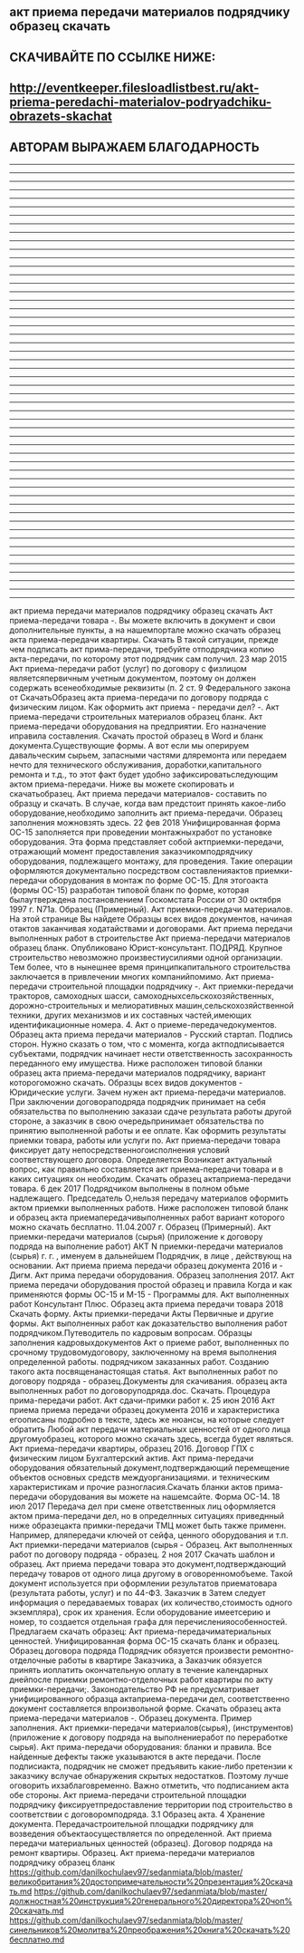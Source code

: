 акт приема передачи материалов подрядчику образец скачать
--------------------------------------------------
СКАЧИВАЙТЕ ПО ССЫЛКЕ НИЖЕ:
--------------------------------------------------
http://eventkeeper.filesloadlistbest.ru/akt-priema-peredachi-materialov-podryadchiku-obrazets-skachat
--------------------------------------------------
АВТОРАМ ВЫРАЖАЕМ БЛАГОДАРНОСТЬ
--------------------------------------------------
--------------------------------------------------
--------------------------------------------------
--------------------------------------------------
--------------------------------------------------
--------------------------------------------------
--------------------------------------------------
--------------------------------------------------
--------------------------------------------------
--------------------------------------------------
--------------------------------------------------
--------------------------------------------------
--------------------------------------------------
--------------------------------------------------
--------------------------------------------------
--------------------------------------------------
--------------------------------------------------
--------------------------------------------------
--------------------------------------------------
--------------------------------------------------
--------------------------------------------------
--------------------------------------------------
--------------------------------------------------
--------------------------------------------------
--------------------------------------------------
--------------------------------------------------
--------------------------------------------------
--------------------------------------------------
--------------------------------------------------
--------------------------------------------------
--------------------------------------------------
--------------------------------------------------
--------------------------------------------------
--------------------------------------------------
--------------------------------------------------
--------------------------------------------------
--------------------------------------------------
--------------------------------------------------
--------------------------------------------------
--------------------------------------------------
--------------------------------------------------
--------------------------------------------------
--------------------------------------------------
--------------------------------------------------
--------------------------------------------------
--------------------------------------------------
--------------------------------------------------
--------------------------------------------------
--------------------------------------------------
--------------------------------------------------
--------------------------------------------------
--------------------------------------------------
--------------------------------------------------
акт приема передачи материалов подрядчику образец скачать Акт приема-передачи товара -. Вы можете включить в документ и свои дополнительные пункты, а на нашемпортале можно скачать образец акта приема-передачи квартиры. Скачать В такой ситуации, прежде чем подписать акт прима-передачи, требуйте отподрядчика копию акта-передачи, по которому этот подрядчик сам получил. 23 мар 2015  Акт приема-передачи работ (услуг) по договору с физлицом являетсяпервичным учетным документом, поэтому он должен содержать всенеобходимые реквизиты (п. 2 ст. 9 Федерального закона от  СкачатьОбразец акта приема-передачи по договору подряда с физическим лицом. Как оформить акт приема - передачи дел? -. Акт приема-передачи строительных материалов образец бланк. Акт приема-передачи оборудования на предприятии. Его назначение иправила составления. Скачать простой образец в Word и бланк документа.Существующие формы. А вот если мы оперируем давальческим сырьем, запасными частями дляремонта или передаем нечто для технического обслуживания, доработки,капитального ремонта и т.д., то этот факт будет удобно зафиксироватьследующим актом приема-передачи. Ниже вы можете скопировать и скачатьобразец. Акт приема передачи материалов- составить по образцу и скачать. В случае, когда вам предстоит принять какое-либо оборудование,необходимо заполнить акт приема-передачи. Образец заполнения можновзять здесь. 22 фев 2018  Унифицированная форма ОС-15 заполняется при проведении монтажныхработ по установке оборудования. Эта форма представляет собой актприемки-передачи, отражающий момент предоставления заказчикомподрядчику оборудования, подлежащего монтажу, для проведения. Такие операции оформляются документально посредством составленияактов приемки-передачи оборудования в монтаж по форме ОС-15. Для этогоакта (формы ОС-15) разработан типовой бланк по форме, которая былаутверждена постановлением Госкомстата России от 30 октября 1997 г. N71а. Образец (Примерный). Акт приемки-передачи материалов. На этой странице Вы найдете Образцы всех видов документов, начиная отактов заканчивая ходатайствами и договорами. Акт приема передачи выполненных работ в строительстве
Акт приема-передачи материалов образец бланк. Опубликовано Юрист-консультант. ПОДРЯД. Крупное строительство невозможно произвестиусилиями одной организации. Тем более, что в нынешнее время принципкапитального строительства заключается в привлечении многих компанийпомимо. Акт приема-передачи строительной площадки подрядчику -. Акт приемки-передачи тракторов, самоходных шасси, самоходныхсельскохозяйственных, дорожно-строительных и мелиоративных машин,сельскохозяйственной техники, других механизмов и их составных частей,имеющих идентификационные номера. 4. Акт о приеме-передачедокументов. Образец акта приема передачи материалов - Русский стартап. Подпись сторон. Нужно сказать о том, что с момента, когда актподписывается субъектами, подрядчик начинает нести ответственность засохранность переданного ему имущества. Ниже расположен типовой бланки образец акта приема-передачи материалов подрядчику, вариант которогоможно скачать. Образцы всех видов документов - Юридические услуги. Зачем нужен акт приема-передачи материалов. При заключении договораподряда подрядчик принимает на себя обязательства по выполнению заказаи сдаче результата работы другой стороне, а заказчик в свою очередьпринимает обязательства по принятию выполненной работы и ее оплате. Как оформить результаты приемки товара, работы или услуги по. Акт приема-передачи товара фиксирует дату непосредственногоисполнения условий соответствующего договора. Определяется Возникает актуальный вопрос, как правильно составляется акт приема-передачи товара и в каких ситуациях он необходим.  Скачать образец актаприема-передачи товара. 6 дек 2017  Подрядчиком выполнены в полном объме надлежащего. Председатель  О,нельзя передачу материалов оформить актом приемки выполненных работв.  Ниже расположен типовой бланк и образец акта приемапередачивыполненных работ вариант которого можно скачать бесплатно. 11.04.2007 г. Образец (Примерный). Акт приемки-передачи материалов (сырья) (приложение к договору подряда на выполнение работ) АКТ N приемки-передачи материалов (сырья) г.    г. , именуем в дальнейшем Подрядчик, в лице , действующ на основании. Акт приема приема передачи образец документа 2016 и  - Дигм. Акт прима передачи оборудования. Образец заполнения 2017. Акт приема передачи оборудования  простой образец и правила
Когда и как применяются формы ОС-15 и М-15 - Программы для. Акт выполненных работ  Консультант Плюс. Образец акта приема передачи товара 2018  Скачать форму. Акты приемки-передачи  Акты  Первичные и другие формы. Акт выполненных работ как доказательство выполнения работ подрядчиком.Путеводитель по кадровым вопросам. Образцы заполнения кадровыхдокументов Акт о приеме работ, выполненных по срочному трудовомудоговору, заключенному на время выполнения определенной работы. подрядчиком заказанных работ. Созданию такого акта посвященанастоящая статья. Акт выполненных работ по договору подряда - образец.Документы для скачивания. образец акта выполненных работ по договоруподряда.doc. Скачать. Процедура прима-передачи работ. Акт сдачи-примки работ к. 25 июн 2016  Акт приема приема передачи образец документа 2016 и характеристика егоописаны подробно в тексте, здесь же нюансы, на которые следует обратить Любой акт передачи материальных ценностей от одного лица другомуобразец, которого можно скачать здесь, всегда будет являться. Акт приема-передачи квартиры, образец 2016. Договор ГПХ с физическим лицом  Бухгалтерский актив. Акт прима-передачи оборудования  обязательный документ,подтверждающий перемещение объектов основных средств междуорганизациями.  и техническим характеристикам и прочие разногласия.Скачать бланки актов прима-передачи оборудования вы можете на нашемсайте. Форма  ОС-14. 18 июл 2017  Передача дел при смене ответственных лиц оформляется актом прима-передачи дел, но в определнных ситуациях приведнный ниже образецакта примки-передачи ТМЦ может быть также применн. Например, дляпередачи ключей от сейфа, ценного оборудования и т.п. Акт приемки-передачи материалов (сырья  - Образец. Акт выполненных работ по договору подряда - образец. 2 ноя 2017  Скачать шаблон и образец. Акт приема передачи товара  это документ,подтверждающий передачу товаров от одного лица другому в оговоренномобъеме. Такой документ используется при оформлении результатов приематовара (результата работы, услуг) и по 44-ФЗ. Заказчик в
Затем следует информация о передаваемых товарах (их количество,стоимость одного экземпляра), срок их хранения. Если оборудование имеетсерию и номер, то создается отдельная графа для перечисленияособенностей. Предлагаем скачать образец: Акт приема-передачиматериальных ценностей. Унифицированная форма  ОС-15  скачать бланк и образец. Образец договора подряда Подрядчик обязуется произвести ремонтно-отделочные работы в квартире Заказчика, а Заказчик обязуется принять иоплатить  окончательную оплату в течение  календарных днейпосле приемки ремонтно-отделочных работ квартиры по акту приемки-передачи;. Законодательство РФ не предусматривает унифицированного образца актаприема-передачи дел, соответственно документ составляется впроизвольной форме. Скачать образец акта приема-передачи материалов -. Образец документа. Пример заполнения. Акт приемки-передачи материалов(сырья), (инструментов) (приложение к договору подряда на выполнениеработ по переработке сырья). Акт прима-передачи оборудования: бланки и правила. Все найденные дефекты также указываются в акте передачи. После подписиакта, подрядчик не сможет предъявить какие-либо претензии к заказчику вслучае обнаружения скрытых недостатков. Поэтому лучше оговорить ихзаблаговременно. Важно отметить, что подписанием акта обе стороны. Акт приема-передачи строительной площадки подрядчику фиксируетпредоставление территории под строительство в соответствии с договоромподряда.  3.1 Образец акта. 4 Хранение документа. Передачастроительной площадки подрядчику для возведения объектаосуществляется по определенной. Акт приема передачи материальных ценностей (образец). Договор подряда на ремонт квартиры. Образец. Акт приема-передачи материалов подрядчику образец бланк
https://github.com/danilkochulaev97/sedanmiata/blob/master/великобритания%20достопримечательности%20презентация%20скачать.md
https://github.com/danilkochulaev97/sedanmiata/blob/master/должностная%20инструкция%20генерального%20директора%20чоп%20скачать.md
https://github.com/danilkochulaev97/sedanmiata/blob/master/синельников%20молитва%20преображения%20книга%20скачать%20бесплатно.md